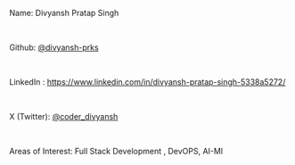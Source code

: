 Name: Divyansh Pratap Singh

<br/>

Github: [@divyansh-prks](https://github.com/divyansh-prks)

<br/>

LinkedIn : https://www.linkedin.com/in/divyansh-pratap-singh-5338a5272/

<br/>

X (Twitter): [@coder_divyansh](https://x.com/coder_divyansh)

<br/>

Areas of Interest: Full Stack Development , DevOPS, AI-Ml
